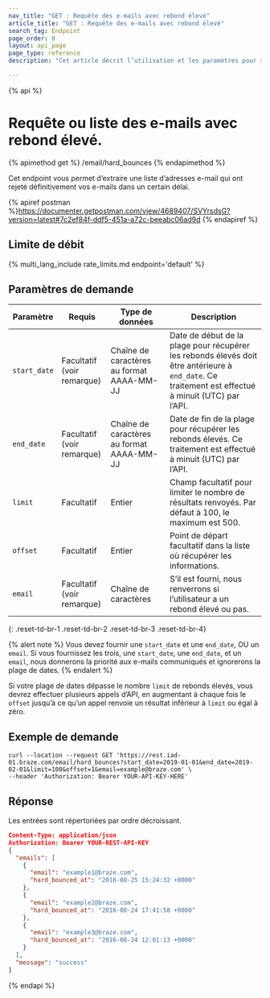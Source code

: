 ```yaml
---
nav_title: "GET : Requête des e-mails avec rebond élevé"
article_title: "GET : Requête des e-mails avec rebond élevé"
search_tag: Endpoint
page_order: 0
layout: api_page
page_type: reference
description: "Cet article décrit l’utilisation et les paramètres pour se servir de l’endpoint Braze Récupérer une liste d’adresses e-mail avec rebond élevé."

---
```

{% api %}
# Requête ou liste des e-mails avec rebond élevé.
{% apimethod get %}
/email/hard_bounces
{% endapimethod %}

Cet endpoint vous permet d’extraire une liste d’adresses e-mail qui ont rejeté définitivement vos e-mails dans un certain délai.

{% apiref postman %}https://documenter.getpostman.com/view/4689407/SVYrsdsG?version=latest#7c2ef84f-ddf5-451a-a72c-beeabc06ad9d {% endapiref %}

## Limite de débit

{% multi_lang_include rate_limits.md endpoint='default' %}

## Paramètres de demande

| Paramètre | Requis | Type de données | Description |
| ----------|-----------| ----------|----- |
| `start_date` | Facultatif<br>(voir remarque) | Chaîne de caractères au format AAAA-MM-JJ| Date de début de la plage pour récupérer les rebonds élevés doit être antérieure à `end_date`. Ce traitement est effectué à minuit (UTC) par l’API. |
| `end_date` | Facultatif<br>(voir remarque) | Chaîne de caractères au format AAAA-MM-JJ | Date de fin de la plage pour récupérer les rebonds élevés. Ce traitement est effectué à minuit (UTC) par l’API. |
| `limit` | Facultatif | Entier | Champ facultatif pour limiter le nombre de résultats renvoyés. Par défaut à 100, le maximum est 500. |
| `offset` | Facultatif | Entier | Point de départ facultatif dans la liste où récupérer les informations. |
| `email` | Facultatif<br>(voir remarque) | Chaîne de caractères | S’il est fourni, nous renverrons si l’utilisateur a un rebond élevé ou pas. |
{: .reset-td-br-1 .reset-td-br-2 .reset-td-br-3  .reset-td-br-4}

{% alert note %}
Vous devez fournir une `start_date` et une `end_date`, OU un `email`. Si vous fournissez les trois, une `start_date`, une `end_date`, et un `email`, nous donnerons la priorité aux e-mails communiqués et ignorerons la plage de dates.
{% endalert %}

Si votre plage de dates dépasse le nombre `limit` de rebonds élevés, vous devrez effectuer plusieurs appels d’API, en augmentant à chaque fois le `offset` jusqu’à ce qu’un appel renvoie un résultat inférieur à `limit` ou égal à zéro.

## Exemple de demande
```
curl --location --request GET 'https://rest.iad-01.braze.com/email/hard_bounces?start_date=2019-01-01&end_date=2019-02-01&limit=100&offset=1&email=example@braze.com' \
--header 'Authorization: Bearer YOUR-API-KEY-HERE'
```

## Réponse
Les entrées sont répertoriées par ordre décroissant.

```json
Content-Type: application/json
Authorization: Bearer YOUR-REST-API-KEY
{
  "emails": [
    {
      "email": "example1@braze.com",
      "hard_bounced_at": "2016-08-25 15:24:32 +0000"
    },
    {
      "email": "example2@braze.com",
      "hard_bounced_at": "2016-08-24 17:41:58 +0000"
    },
    {
      "email": "example3@braze.com",
      "hard_bounced_at": "2016-08-24 12:01:13 +0000"
    }
  ],
  "message": "success"
}
```
{% endapi %}
